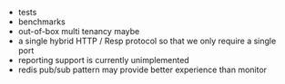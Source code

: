 - tests
- benchmarks
- out-of-box multi tenancy maybe
- a single hybrid HTTP / Resp protocol so that we only require a single port
- reporting support is currently unimplemented
- redis pub/sub pattern may provide better experience than monitor
